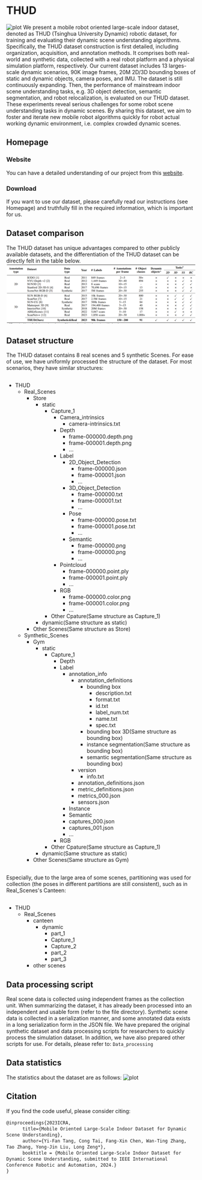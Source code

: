 # THUD
![plot](docs/ICRA24_Poster.png)
We present a mobile robot oriented large-scale indoor dataset, denoted as THUD (Tsinghua University Dynamic) robotic dataset, for training and evaluating their dynamic scene understanding algorithms. Specifically,
the THUD dataset construction is first detailed, including organization, acquisition, and annotation methods. It comprises
both real-world and synthetic data, collected with a real robot platform and a physical simulation platform, respectively. Our current dataset includes 13 larges-scale dynamic scenarios, 90K image frames, 20M 2D/3D bounding boxes of static and dynamic objects, camera poses, and IMU. The dataset is still continuously expanding. Then, the performance of mainstream indoor scene understanding tasks, e.g. 3D object detection, semantic segmentation, and robot relocalization, is evaluated on our THUD dataset. These experiments reveal serious challenges for some robot scene understanding tasks in dynamic scenes. By sharing this dataset, we aim to foster and iterate new mobile robot algorithms quickly for robot actual working dynamic environment, i.e. complex crowded dynamic scenes.

## Homepage
### Website
You can have a detailed understanding of our project from this [website](https://jackyzengl.github.io/THUD-Robotic-Dataset.github.io/).

### Download
If you want to use our dataset, please carefully read our instructions (see Homepage) and truthfully fill in the required information, which is important for us.

## Dataset comparison
The THUD dataset has unique advantages compared to other publicly available datasets, and the differentiation of the THUD dataset can be directly felt in the table below.
![plot](docs/dataset_cov.png)

## Dataset structure
The THUD dataset contains 8 real scenes and 5 synthetic Scenes. For ease of use, we have uniformly processed the structure of the dataset. For most scenarios, they have similar structures:
##
- THUD
  - Real_Scenes
    - Store
      - static
        - Capture_1
          - Camera_intrinsics
            - camera-intrinsics.txt
          - Depth
            - frame-000000.depth.png
            - frame-000001.depth.png
            - ...
          - Label
            - 2D_Object_Detection
              - frame-000000.json
              - frame-000001.json
              - ...
            - 3D_Object_Detection
              - frame-000000.txt
              - frame-000001.txt
              - ...
            - Pose
              - frame-000000.pose.txt
              - frame-000001.pose.txt
              - ...
            - Semantic
              - frame-000000.png
              - frame-000000.png
              - ...
          - Pointcloud
            - frame-000000.point.ply
            - frame-000001.point.ply
            - ...
          - RGB
            - frame-000000.color.png
            - frame-000001.color.png
            - ...
        - Other Cpature(Same structure as Capture_1)
      - dynamic(Same structure as static)
    - Other Scenes(Same structure as Store)
  - Synthetic_Scenes
    - Gym
      - static
        - Capture_1
          - Depth
          - Label
            - annotation_info
              - annotation_definitions
                - bounding box
                  - description.txt
                  - format.txt
                  - id.txt
                  - label_num.txt
                  - name.txt
                  - spec.txt
                - bounding box 3D(Same structure as bounding box)
                - instance segmentation(Same structure as bounding box)
                - semantic segmentation(Same structure as bounding box)
              - version
                - info.txt
              - annotation_definitions.json
              - metric_definitions.json
              - metrics_000.json
              - sensors.json
            - Instance
            - Semantic
            - captures_000.json
            - captures_001.json
            - ...
          - RGB
        - Other Cpature(Same structure as Capture_1)
      - dynamic(Same structure as static)
    - Other Scenes(Same structure as Gym)
##
Especially, due to the large area of some scenes, partitioning was used for collection (the poses in different partitions are still consistent), such as in Real_Scenes's Canteen:
##
- THUD
  - Real_Scenes
    - canteen
      - dynamic
        - part_1
         - Capture_1
         - Capture_2
        - part_2
        - part_3
    - other scenes
##
## Data processing script
Real scene data is collected using independent frames as the collection unit. When summarizing the dataset, it has already been processed into an independent and usable form (refer to the file directory). Synthetic scene data is collected in a serialization manner, and some annotated data exists in a long serialization form in the JSON file. We have prepared the original synthetic dataset and data processing scripts for researchers to quickly process the simulation dataset. In addition, we have also prepared other scripts for use. For details, please refer to:
 ```Data_processing```
## Data statistics
The statistics about the dataset are as follows:
![plot](docs/dataset_sta.png)

<!-- ## TODO
- [x] Release training codes.
- [ ] Release checkpoints.
- [ ] Release inference codes. -->
## Citation
If you find the code useful, please consider citing:
```
@inproceedings{2023ICRA,
      title={Mobile Oriented Large-Scale Indoor Dataset for Dynamic Scene Understanding},
      author={Yi-Fan Tang, Cong Tai, Fang-Xin Chen, Wan-Ting Zhang, Tao Zhang, Yong-Jin Liu, Long Zeng*},
      booktitle = {Mobile Oriented Large-Scale Indoor Dataset for Dynamic Scene Understanding, submitted to IEEE International Conference Robotic and Automation, 2024.}
}
```

